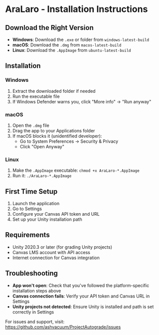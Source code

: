 # AraLaro - Installation Instructions

## Download the Right Version

- **Windows**: Download the `.exe` or folder from `windows-latest-build`
- **macOS**: Download the `.dmg` from `macos-latest-build`
- **Linux**: Download the `.AppImage` from `ubuntu-latest-build`

## Installation

### Windows
1. Extract the downloaded folder if needed
2. Run the executable file
3. If Windows Defender warns you, click "More info" → "Run anyway"

### macOS
1. Open the `.dmg` file
2. Drag the app to your Applications folder
3. If macOS blocks it (unidentified developer):
   - Go to System Preferences → Security & Privacy
   - Click "Open Anyway"

### Linux
1. Make the `.AppImage` executable: `chmod +x AraLaro-*.AppImage`
2. Run it: `./AraLaro-*.AppImage`

## First Time Setup

1. Launch the application
2. Go to Settings
3. Configure your Canvas API token and URL
4. Set up your Unity installation path

## Requirements

- Unity 2020.3 or later (for grading Unity projects)
- Canvas LMS account with API access
- Internet connection for Canvas integration

## Troubleshooting

- **App won't open**: Check that you've followed the platform-specific installation steps above
- **Canvas connection fails**: Verify your API token and Canvas URL in Settings
- **Unity projects not detected**: Ensure Unity is installed and path is set correctly in Settings

For issues and support, visit: https://github.com/ashvacuum/ProjectAutograde/issues
